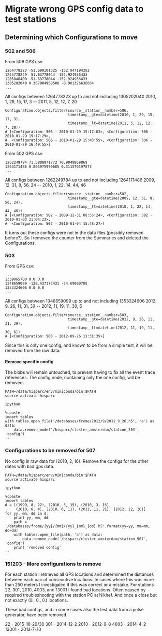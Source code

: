 # Migrate wrong GPS config data to test stations

## Determining which Configurations to move

### 502 and 506

From 506 GPS csv:

    1264778223 -51.699101325 -152.947194382
    1264778249 -51.63778044 -152.924936433
    1265846400 -51.63778044 -152.924936433
    1305202040 0.367904958508 -0.901326636664
    ...

All configs between 1264778223 up to and not including 1305202040
2010, 1, 29, 15, 17, 3  --  2011, 5, 12, 12, 7, 20

    Configuration.objects.filter(source__station__number=506,
                                 timestamp__gte=datetime(2010, 1, 29, 15, 17, 3),
                                 timestamp__lt=datetime(2011, 5, 12, 12, 7, 20))
    # [<Configuration: 506 - 2010-01-29 15:17:03>, <Configuration: 506 - 2010-01-29 15:17:29>,
    #  <Configuration: 506 - 2010-01-29 15:43:59>, <Configuration: 506 - 2010-01-29 16:49:55>]


From 502 GPS csv:

    1262249784 71.5800871772 70.9049809869
    1264171486 0.803975970685 0.311570197873
    ...

All configs between 1262249784 up to and not including 1264171486
2009, 12, 31, 8, 56, 24  --  2010, 1, 22, 14, 44, 46

    Configuration.objects.filter(source__station__number=502,
                                 timestamp__gte=datetime(2009, 12, 31, 8, 56, 24),
                                 timestamp__lt=datetime(2010, 1, 22, 14, 44, 46))
    # [<Configuration: 502 - 2009-12-31 08:56:24>, <Configuration: 502 - 2010-01-03 21:04:23>,
    #  <Configuration: 502 - 2010-01-04 15:48:27>]


It turns out these configs were not in the data files (possibly removed
before?). So I removed the counter from the Summaries and deleted the
Configurations.


### 503

From GPS csv:

    ...
    1339065700 0.0 0.0
    1348659099 -128.437173431 -54.69000788
    1353324606 0.0 0.0
    ...

All configs between 1348659099 up to and not including 1353324606
2012, 9, 26, 11, 31, 39  --  2012, 11, 19, 11, 30, 6

    Configuration.objects.filter(source__station__number=503,
                                 timestamp__gte=datetime(2012, 9, 26, 11, 31, 39),
                                 timestamp__lt=datetime(2012, 11, 19, 11, 30, 6))
    # [<Configuration: 503 - 2012-09-26 11:31:39>]

Since this is only one config, and known to be from a simple test,
it will be removed from the raw data.


#### Remove specific config

The blobs will remain untouched, to prevent having to fix all the event
trace references. The config node, containing only the one config, will
be removed.

    PATH=/data/hisparc/env/miniconda/bin:$PATH
    source activate hisparc

    ipython

    %cpaste
    import tables
    with tables.open_file('/databases/frome/2012/9/2012_9_26.h5', 'a') as data:
        data.remove_node('/hisparc/cluster_amsterdam/station_503', 'config')
    --


### Configurations to be removed for 507

No config in raw data for (2010, 2, 16). Remove the configs for the other
dates with bad gps data.

    PATH=/data/hisparc/env/miniconda/bin:$PATH
    source activate hisparc

    ipython

    %cpaste
    import tables
    d = [(1999, 8, 22), (2010, 3, 15), (2010, 3, 16),
         (2010, 6, 4), (2010, 6, 11), (2012, 11, 21), (2012, 12, 20)]
    for yy, mm, dd in d:
        print yy, mm, dd
        path = '/databases/frome/{yy}/{mm}/{yy}_{mm}_{dd}.h5'.format(yy=yy, mm=mm, dd=dd)
        with tables.open_file(path, 'a') as data:
            data.remove_node('/hisparc/cluster_amsterdam/station_507', 'config')
        print 'removed config'
    --


### 151203 - More configurations to remove

For each station I retrieved all GPS locations and determined the distances
between each pair of consecutive locations. In cases where this was more
than 250 meters I investigated if this was correct or a mistake.
For stations 22, 301, 2010, 4003, and 13001 I found bad locations.
Often caused by required troubleshooting with the station PC at Nikhef.
And once a close but not exactly (0., 0., 0.) locations.

These bad configs, and in some cases also the test data from a pulse
generator, have been removed.

22 - 2015-10-29/30
301 - 2014-12-2
2010 - 2012-6-8
4003 - 2014-4-2
13001 - 2013-7-10
